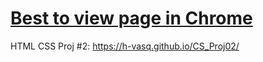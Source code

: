 # [Best to view page in Chrome](https://h-vasq.github.io/CS_Proj02/)
HTML CSS Proj #2: https://h-vasq.github.io/CS_Proj02/

